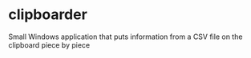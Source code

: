 # clipboarder
Small Windows application that puts information from a CSV file on the clipboard piece by piece
